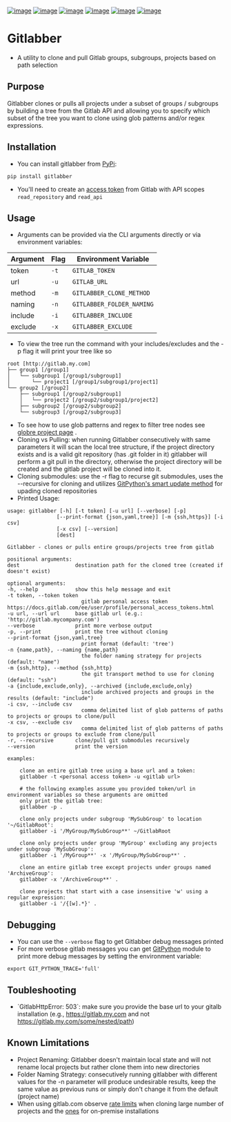 [![image](https://github.com/ezbz/gitlabber/actions/workflows/python-app.yml/badge.svg?branch=master)](https://github.com/ezbz/gitlabber/actions/workflows/python-app.yml) [![image](https://codecov.io/gh/ezbz/gitlabber/branch/master/graph/badge.svg)](https://codecov.io/gh/ezbz/gitlabber)
[![image](https://badge.fury.io/py/gitlabber.svg)](https://badge.fury.io/py/gitlabber) [![image](https://img.shields.io/pypi/l/gitlabber.svg)](https://pypi.python.org/pypi/gitlabber/) [![image](https://img.shields.io/pypi/pyversions/ansicolortags.svg)](https://pypi.python.org/pypi/gitlabber/) [![image](https://readthedocs.org/projects/gitlabber/badge/?version=latest&style=plastic)](https://gitlabber.readthedocs.io/en/latest/README.html)

Gitlabber
=========

- A utility to clone and pull Gitlab groups, subgroups, projects based on path selection

Purpose
-------

Gitlabber clones or pulls all projects under a subset of groups / subgroups by building a tree from the Gitlab API and allowing you to specify which subset of the tree you want to clone using glob patterns and/or regex expressions.

Installation
------------

- You can install gitlabber from [PyPi](https://pypi.org/project/gitlabber):

``` 
pip install gitlabber
```

- You'll need to create an [access token](https://docs.gitlab.com/ee/user/profile/personal_access_tokens.html) from Gitlab with API scopes `read_repository` and `read_api`

Usage
-----

- Arguments can be provided via the CLI arguments directly or via environment variables:

|Argument        | Flag              | Environment Variable         |
|----------------|-------------------|------------------------------|
|token           |`-t`               |`GITLAB_TOKEN`               |
|url             |`-u`               |`GITLAB_URL`                 |
|method          |`-m`               |`GITLABBER_CLONE_METHOD`    |
|naming          |`-n`               |`GITLABBER_FOLDER_NAMING`   |
|include         |`-i`               |`GITLABBER_INCLUDE`          |
|exclude         |`-x`               |`GITLABBER_EXCLUDE`          |

- To view the tree run the command with your includes/excludes and the -p flag it will print your tree like so

``` {.sourceCode .bash}
root [http://gitlab.my.com]
├── group1 [/group1]
│   └── subgroup1 [/group1/subgroup1]
│       └── project1 [/group1/subgroup1/project1]
└── group2 [/group2]
    ├── subgroup1 [/group2/subgroup1]
    │   └── project2 [/group2/subgroup1/project2]
    ├── subgroup2 [/group2/subgroup2]
    └── subgroup3 [/group2/subgroup3]
```

- To see how to use glob patterns and regex to filter tree nodes see [globre project page](https://pypi.org/project/globre/) .
- Cloning vs Pulling: when running Gitlabber consecutively with same parameters it will scan the local tree structure, if the project directory exists and is a valid git repository (has .git folder in it) gitlabber will perform a git pull in the directory, otherwise the project directory will be created and the gitlab project will be cloned into it.
- Cloning submodules: use the -r flag to recurse git submodules, uses the --recursive for cloning and utilizes [GitPython's smart update method](https://github.com/gitpython-developers/GitPython/blob/20f4a9d49b466a18f1af1fdfb480bc4520a4cdc2/git/objects/submodule/root.py#L67) for upading cloned repositories
- Printed Usage:

```
usage: gitlabber [-h] [-t token] [-u url] [--verbose] [-p]
                [--print-format {json,yaml,tree}] [-m {ssh,https}] [-i csv]
                [-x csv] [--version]
                [dest]

Gitlabber - clones or pulls entire groups/projects tree from gitlab

positional arguments:
dest                  destination path for the cloned tree (created if doesn't exist)

optional arguments:
-h, --help            show this help message and exit
-t token, --token token
                        gitlab personal access token https://docs.gitlab.com/ee/user/profile/personal_access_tokens.html
-u url, --url url     base gitlab url (e.g.: 'http://gitlab.mycompany.com')
--verbose             print more verbose output
-p, --print           print the tree without cloning
--print-format {json,yaml,tree}
                        print format (default: 'tree')
-n {name,path}, --naming {name,path}
                        the folder naming strategy for projects (default: "name")
-m {ssh,http}, --method {ssh,http}
                        the git transport method to use for cloning (default: "ssh")
-a {include,exclude,only}, --archived {include,exclude,only}
                        include archived projects and groups in the results (default: "include")
-i csv, --include csv
                        comma delimited list of glob patterns of paths to projects or groups to clone/pull
-x csv, --exclude csv
                        comma delimited list of glob patterns of paths to projects or groups to exclude from clone/pull
-r, --recursive       clone/pull git submodules recursively
--version             print the version

examples:

    clone an entire gitlab tree using a base url and a token:
    gitlabber -t <personal access token> -u <gitlab url>

    # the following examples assume you provided token/url in environment variables so these arguments are omitted
    only print the gitlab tree:
    gitlabber -p .

    clone only projects under subgroup 'MySubGroup' to location '~/GitlabRoot':
    gitlabber -i '/MyGroup/MySubGroup**' ~/GitlabRoot

    clone only projects under group 'MyGroup' excluding any projects under subgroup 'MySubGroup':
    gitlabber -i '/MyGroup**' -x '/MyGroup/MySubGroup**' .

    clone an entire gitlab tree except projects under groups named 'ArchiveGroup':
    gitlabber -x '/ArchiveGroup**' .

    clone projects that start with a case insensitive 'w' using a regular expression:
    gitlabber -i '/{[w].*}' .
```

Debugging
---------
- You can use the `--verbose` flag to get Gitlabber debug messages printed
- For more verbose gitlab messages you can get [GitPython](https://gitpython.readthedocs.io/en/stable) module to print more debug messages by setting the environment variable:

```
export GIT_PYTHON_TRACE='full'
```

Toubleshooting
--------------

- \`GitlabHttpError: 503\`: make sure you provide the base url to your gitalb installation (e.g., https://gitlab.my.com and not https://gitlab.my.com/some/nested/path)

Known Limitations
-----------------

- Project Renaming: Gitlabber doesn't maintain local state and will not rename local projects but rather clone them into new directories 
- Folder Naming Strategy: consecutively running gitlabber with different values for the -n parameter will produce undesirable results, keep the same value as previous runs or simply don't change it from the default (project name)
- When using gitlab.com observe [rate limits](https://docs.gitlab.com/ee/user/gitlab_com/index.html#gitlabcom-specific-rate-limits/) when cloning large number of projects and the [ones](https://docs.gitlab.com/ee/security/rate_limits.html) for on-premise installations

